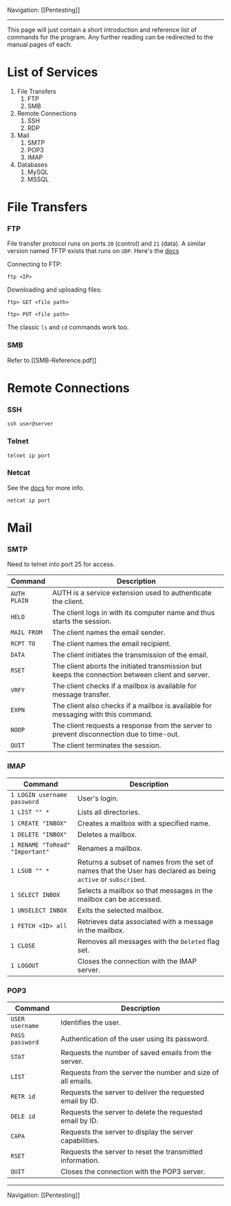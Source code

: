 Navigation: [[Pentesting]]

---
This page will just contain a short introduction and reference list of commands for the program. Any further reading can be redirected to the manual pages of each.

# List of Services
1. File Transfers
	1. FTP
	2. SMB
2. Remote Connections
	1. SSH
	2. RDP
3. Mail
	1. SMTP
	2. POP3
	3. IMAP
4. Databases
	1. MySQL
	2. MSSQL
# File Transfers
### FTP
File transfer protocol runs on ports `20` (control) and `21` (data). A similar version named TFTP exists that runs on `UDP`. Here's the [docs](https://linux.die.net/man/1/ftp) 

Connecting to FTP:
```shell
ftp <IP>
```

Downloading and uploading files:
```shell
ftp> GET <file path>

ftp> PUT <file path>
```

The classic `ls` and `cd` commands work too.
### SMB
Refer to [[SMB-Reference.pdf]]
# Remote Connections
### SSH
```shell
ssh user@server
```
### Telnet
```
telnet ip port
```
### Netcat
See the [docs](https://linux.die.net/man/1/nc) for more info.
```
netcat ip port
```
# Mail
### SMTP
Need to telnet into port 25 for access.

| **Command**  | **Description**                                                                                  |
| ------------ | ------------------------------------------------------------------------------------------------ |
| `AUTH PLAIN` | AUTH is a service extension used to authenticate the client.                                     |
| `HELO`       | The client logs in with its computer name and thus starts the session.                           |
| `MAIL FROM`  | The client names the email sender.                                                               |
| `RCPT TO`    | The client names the email recipient.                                                            |
| `DATA`       | The client initiates the transmission of the email.                                              |
| `RSET`       | The client aborts the initiated transmission but keeps the connection between client and server. |
| `VRFY`       | The client checks if a mailbox is available for message transfer.                                |
| `EXPN`       | The client also checks if a mailbox is available for messaging with this command.                |
| `NOOP`       | The client requests a response from the server to prevent disconnection due to time-out.         |
| `QUIT`       | The client terminates the session.                                                               |

### IMAP

| **Command**                     | **Description**                                                                                               |
| ------------------------------- | ------------------------------------------------------------------------------------------------------------- |
| `1 LOGIN username password`     | User's login.                                                                                                 |
| `1 LIST "" *`                   | Lists all directories.                                                                                        |
| `1 CREATE "INBOX"`              | Creates a mailbox with a specified name.                                                                      |
| `1 DELETE "INBOX"`              | Deletes a mailbox.                                                                                            |
| `1 RENAME "ToRead" "Important"` | Renames a mailbox.                                                                                            |
| `1 LSUB "" *`                   | Returns a subset of names from the set of names that the User has declared as being `active` or `subscribed`. |
| `1 SELECT INBOX`                | Selects a mailbox so that messages in the mailbox can be accessed.                                            |
| `1 UNSELECT INBOX`              | Exits the selected mailbox.                                                                                   |
| `1 FETCH <ID> all`              | Retrieves data associated with a message in the mailbox.                                                      |
| `1 CLOSE`                       | Removes all messages with the `Deleted` flag set.                                                             |
| `1 LOGOUT`                      | Closes the connection with the IMAP server.                                                                   |
### POP3

|**Command**|**Description**|
|---|---|
|`USER username`|Identifies the user.|
|`PASS password`|Authentication of the user using its password.|
|`STAT`|Requests the number of saved emails from the server.|
|`LIST`|Requests from the server the number and size of all emails.|
|`RETR id`|Requests the server to deliver the requested email by ID.|
|`DELE id`|Requests the server to delete the requested email by ID.|
|`CAPA`|Requests the server to display the server capabilities.|
|`RSET`|Requests the server to reset the transmitted information.|
|`QUIT`|Closes the connection with the POP3 server.|



---
Navigation: [[Pentesting]]